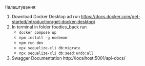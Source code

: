 Налаштування:
1. Download Docker Desktop ad run   https://docs.docker.com/get-started/introduction/get-docker-desktop/
3. In terminal in folder foodies_back run
   - ```docker compose up```
   - ```npm install -g nodemon```
   - ```npm run dev```
   - ```npx sequelize-cli db:migrate```
   - ```npx sequelize-cli db:seed:undo:all```
4. Swagger Documentation http://localhost:5001/api-docs/